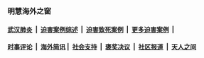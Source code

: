 
### 明慧海外之窗

####  [武汉肺炎](indexes/365.md?t=07040300) &nbsp;|&nbsp;  [迫害案例综述](indexes/328.md?t=07040300) &nbsp;|&nbsp; [迫害致死案例](indexes/277.md?t=07040300)  &nbsp;|&nbsp; [更多迫害案例](indexes/81.md?t=07040300)  &nbsp;|&nbsp; 
####  [时事评论](indexes/19.md?t=07040300) &nbsp;|&nbsp; [海外简讯](indexes/245.md?t=07040300)&nbsp;|&nbsp;  [社会支持](indexes/140.md?t=07040300) &nbsp;|&nbsp; [褒奖决议](indexes/282.md?t=07040300) &nbsp;|&nbsp; [社区报道](indexes/91.md?t=07040300)  &nbsp;|&nbsp; [天人之间](indexes/78.md?t=07040300) 

